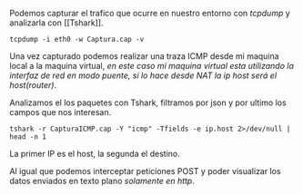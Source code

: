 Podemos capturar el trafico que ocurre en nuestro entorno con *tcpdump* y analizarla con [[Tshark]].

	tcpdump -i eth0 -w Captura.cap -v

Una vez capturado podemos realizar una traza ICMP desde mi maquina local a la maquina virtual, *en este caso mi maquina virtual esta utilizando la interfaz de red en modo puente, si lo hace desde NAT la ip host será el host(router)*.

Analizamos el los paquetes con Tshark, filtramos por json y por ultimo los campos que nos interesan.

	tshark -r CapturaICMP.cap -Y "icmp" -Tfields -e ip.host 2>/dev/null | head -n 1

La primer IP es el host, la segunda el destino.

Al igual que podemos interceptar peticiones POST y poder visualizar los datos enviados en texto plano *solamente en http*.
